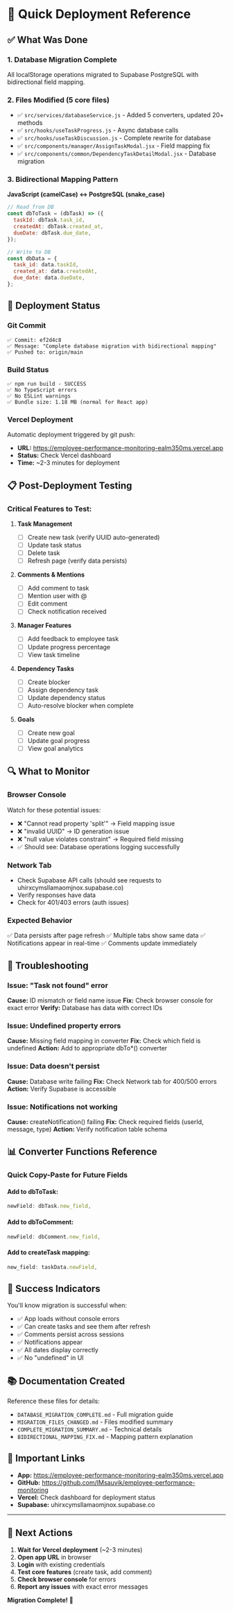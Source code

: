 # 🚀 Quick Deployment Reference

## ✅ What Was Done

### 1. Database Migration Complete

All localStorage operations migrated to Supabase PostgreSQL with bidirectional field mapping.

### 2. Files Modified (5 core files)

- ✅ `src/services/databaseService.js` - Added 5 converters, updated 20+ methods
- ✅ `src/hooks/useTaskProgress.js` - Async database calls
- ✅ `src/hooks/useTaskDiscussion.js` - Complete rewrite for database
- ✅ `src/components/manager/AssignTaskModal.jsx` - Field mapping fix
- ✅ `src/components/common/DependencyTaskDetailModal.jsx` - Database migration

### 3. Bidirectional Mapping Pattern

**JavaScript (camelCase) ↔ PostgreSQL (snake_case)**

```javascript
// Read from DB
const dbToTask = (dbTask) => ({
  taskId: dbTask.task_id,
  createdAt: dbTask.created_at,
  dueDate: dbTask.due_date,
});

// Write to DB
const dbData = {
  task_id: data.taskId,
  created_at: data.createdAt,
  due_date: data.dueDate,
};
```

## 🎯 Deployment Status

### Git Commit

```
✅ Commit: ef2d4c8
✅ Message: "Complete database migration with bidirectional mapping"
✅ Pushed to: origin/main
```

### Build Status

```
✅ npm run build - SUCCESS
✅ No TypeScript errors
✅ No ESLint warnings
✅ Bundle size: 1.18 MB (normal for React app)
```

### Vercel Deployment

Automatic deployment triggered by git push:

- **URL:** https://employee-performance-monitoring-ealm350ms.vercel.app
- **Status:** Check Vercel dashboard
- **Time:** ~2-3 minutes for deployment

## 📋 Post-Deployment Testing

### Critical Features to Test:

1. **Task Management**

   - [ ] Create new task (verify UUID auto-generated)
   - [ ] Update task status
   - [ ] Delete task
   - [ ] Refresh page (verify data persists)

2. **Comments & Mentions**

   - [ ] Add comment to task
   - [ ] Mention user with @
   - [ ] Edit comment
   - [ ] Check notification received

3. **Manager Features**

   - [ ] Add feedback to employee task
   - [ ] Update progress percentage
   - [ ] View task timeline

4. **Dependency Tasks**

   - [ ] Create blocker
   - [ ] Assign dependency task
   - [ ] Update dependency status
   - [ ] Auto-resolve blocker when complete

5. **Goals**
   - [ ] Create new goal
   - [ ] Update goal progress
   - [ ] View goal analytics

## 🔍 What to Monitor

### Browser Console

Watch for these potential issues:

- ❌ "Cannot read property 'split'" → Field mapping issue
- ❌ "invalid UUID" → ID generation issue
- ❌ "null value violates constraint" → Required field missing
- ✅ Should see: Database operations logging successfully

### Network Tab

- Check Supabase API calls (should see requests to uhirxcymsllamaomjnox.supabase.co)
- Verify responses have data
- Check for 401/403 errors (auth issues)

### Expected Behavior

✅ Data persists after page refresh
✅ Multiple tabs show same data
✅ Notifications appear in real-time
✅ Comments update immediately

## 🐛 Troubleshooting

### Issue: "Task not found" error

**Cause:** ID mismatch or field name issue
**Fix:** Check browser console for exact error
**Verify:** Database has data with correct IDs

### Issue: Undefined property errors

**Cause:** Missing field mapping in converter
**Fix:** Check which field is undefined
**Action:** Add to appropriate dbTo\*() converter

### Issue: Data doesn't persist

**Cause:** Database write failing
**Fix:** Check Network tab for 400/500 errors
**Action:** Verify Supabase is accessible

### Issue: Notifications not working

**Cause:** createNotification() failing
**Fix:** Check required fields (userId, message, type)
**Action:** Verify notification table schema

## 📊 Converter Functions Reference

### Quick Copy-Paste for Future Fields

#### Add to dbToTask:

```javascript
newField: dbTask.new_field,
```

#### Add to dbToComment:

```javascript
newField: dbComment.new_field,
```

#### Add to createTask mapping:

```javascript
new_field: taskData.newField,
```

## 🎉 Success Indicators

You'll know migration is successful when:

- ✅ App loads without console errors
- ✅ Can create tasks and see them after refresh
- ✅ Comments persist across sessions
- ✅ Notifications appear
- ✅ All dates display correctly
- ✅ No "undefined" in UI

## 📚 Documentation Created

Reference these files for details:

- `DATABASE_MIGRATION_COMPLETE.md` - Full migration guide
- `MIGRATION_FILES_CHANGED.md` - Files modified summary
- `COMPLETE_MIGRATION_SUMMARY.md` - Technical details
- `BIDIRECTIONAL_MAPPING_FIX.md` - Mapping pattern explanation

## 🔗 Important Links

- **App:** https://employee-performance-monitoring-ealm350ms.vercel.app
- **GitHub:** https://github.com/IMsauvik/employee-performance-monitoring
- **Vercel:** Check dashboard for deployment status
- **Supabase:** uhirxcymsllamaomjnox.supabase.co

---

## 🎯 Next Actions

1. **Wait for Vercel deployment** (~2-3 minutes)
2. **Open app URL** in browser
3. **Login** with existing credentials
4. **Test core features** (create task, add comment)
5. **Check browser console** for errors
6. **Report any issues** with exact error messages

**Migration Complete! 🚀**
